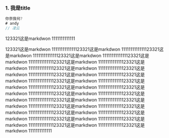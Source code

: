 ### 1. 我是title

```js
你奈我何?
# andy
// 凌云
```

123321这是markdwon
1111111111111

123321这是markdwon
1111111111111123321这是markdwon
1111111111111123321这是markdwon
1111111111111123321这是markdwon
1111111111111123321这是markdwon
1111111111111123321这是markdwon
1111111111111123321这是markdwon
1111111111111123321这是markdwon
1111111111111123321这是markdwon
1111111111111123321这是markdwon
1111111111111123321这是markdwon
1111111111111123321这是markdwon
1111111111111123321这是markdwon
1111111111111123321这是markdwon
1111111111111123321这是markdwon
1111111111111123321这是markdwon
1111111111111123321这是markdwon
1111111111111123321这是markdwon
1111111111111123321这是markdwon
1111111111111123321这是markdwon
1111111111111123321这是markdwon
1111111111111123321这是markdwon
1111111111111123321这是markdwon
1111111111111123321这是markdwon
1111111111111123321这是markdwon
1111111111111123321这是markdwon
1111111111111123321这是markdwon
1111111111111
